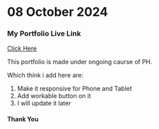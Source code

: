 <h1>08 October 2024</h1>
<h3>My Portfolio Live Link</h3>
<a href="https://mdtanvircse572.github.io/webdevloper-portfolio/">Click Here</a>
<p>This portfolio is made under ongoing caurse of PH.</p>
<p>Which think i add here are:</p>
<ol>
  <li>Make it responsive for Phone and Tablet</li>
  <li>Add workable button on it </li>
  <li>I will update it later</li>
</ol>
<h4>Thank You</h4>
